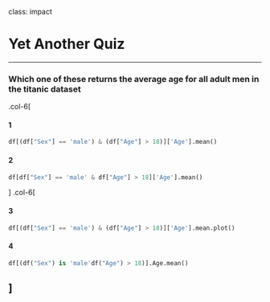 class: impact

# Yet Another Quiz

---

### Which one of these returns the average age for all adult men in the titanic dataset

.col-6[

#### 1


```python
df[(df["Sex"] == 'male') & (df["Age"] > 18)]['Age'].mean()
```
#### 2


```python
df[df["Sex"] == 'male' & df["Age"] > 18]['Age'].mean()
```
]
.col-6[


#### 3


```python
df[(df["Sex"] == 'male') & (df["Age"] > 18)]['Age'].mean.plot()
```

#### 4


```python
df[(df("Sex") is 'male'df("Age") > 18)].Age.mean()
```

]
---

